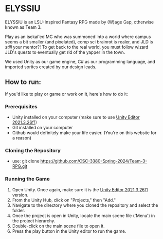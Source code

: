 # ELYSSIU
ELYSSIU is an LSU-Inspired Fantasy RPG made by (W)age Gap, otherwise known as Team 3. 

Play as an isekai'ed MC who was summoned into a world where campus seems a bit smaller (and pixelated), comp sci brainrot is realer, and 
JLD is *still* your mentor?! To get back to the real world, you must follow wizard JLD's quests to eventually get rid of the yapper in the town.

We used Unity as our game engine, C# as our programming language, and imported sprites created by our design leads.

## How to run:
If you'd like to play or game or work on it, here's how to do it:
### Prerequisites
- Unity installed on your computer (make sure to use [Unity Editor 2021.3.26f1](https://unity.com/releases/editor/whats-new/2021.3.26))
- Git installed on your computer
- Github would definitely make your life easier. (You're on this website for a reason)

### Cloning the Repository
- use: git clone https://github.com/CSC-3380-Spring-2024/Team-3-RPG.git

### Running the Game
1. Open Unity. Once again, make sure it is the [Unity Editor 2021.3.26f1](https://unity.com/releases/editor/whats-new/2021.3.26) version.
2. From the Unity Hub, click on "Projects," then "Add."
3. Navigate to the directory where you cloned the repository and select the folder.
4. Once the project is open in Unity, locate the main scene file ('Menu') in the project hierarchy.
5. Double-click on the main scene file to open it.
6. Press the play button in the Unity editor to run the game.
